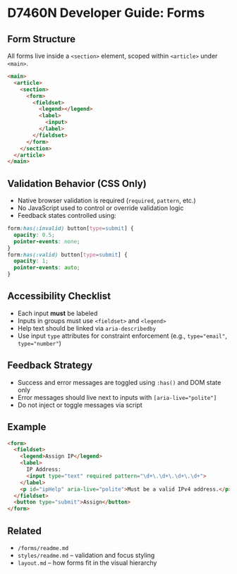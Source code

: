# D7460N Developer Guide: Forms

## Form Structure

All forms live inside a `<section>` element, scoped within `<article>` under `<main>`.

```html
<main>
  <article>
    <section>
      <form>
        <fieldset>
          <legend></legend>
          <label>
            <input>
          </label>
        </fieldset>
      </form>
    </section>
  </article>
</main>
```

## Validation Behavior (CSS Only)

- Native browser validation is required (`required`, `pattern`, etc.)
- No JavaScript used to control or override validation logic
- Feedback states controlled using:

```css
form:has(:invalid) button[type=submit] {
  opacity: 0.5;
  pointer-events: none;
}
form:has(:valid) button[type=submit] {
  opacity: 1;
  pointer-events: auto;
}
```

## Accessibility Checklist

- Each input **must** be labeled
- Inputs in groups must use `<fieldset>` and `<legend>`
- Help text should be linked via `aria-describedby`
- Use input `type` attributes for constraint enforcement (e.g., `type="email"`, `type="number"`)

## Feedback Strategy

- Success and error messages are toggled using `:has()` and DOM state only
- Error messages should live next to inputs with `[aria-live="polite"]`
- Do not inject or toggle messages via script

## Example

```html
<form>
  <fieldset>
    <legend>Assign IP</legend>
    <label>
      IP Address:
      <input type="text" required pattern="\d+\.\d+\.\d+\.\d+">
    </label>
    <p id="ipHelp" aria-live="polite">Must be a valid IPv4 address.</p>
  </fieldset>
  <button type="submit">Assign</button>
</form>
```

## Related

- `/forms/readme.md`
- `styles/readme.md` – validation and focus styling
- `layout.md` – how forms fit in the visual hierarchy
